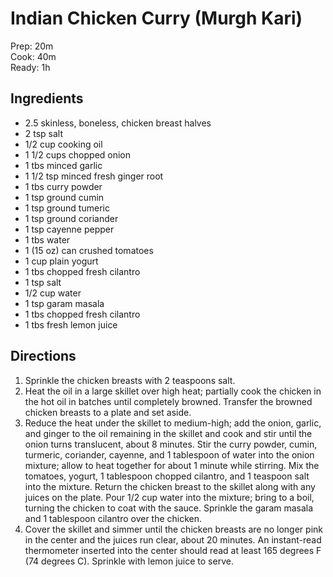 # Indian Chicken Curry (Murgh Kari)
Prep: 20m  
Cook: 40m  
Ready: 1h  

## Ingredients
* 2.5 skinless, boneless, chicken breast halves
* 2 tsp salt
* 1/2 cup cooking oil
* 1 1/2 cups chopped onion
* 1 tbs minced garlic
* 1 1/2 tsp minced fresh ginger root
* 1 tbs curry powder
* 1 tsp ground cumin
* 1 tsp ground tumeric
* 1 tsp ground coriander
* 1 tsp cayenne pepper
* 1 tbs water
* 1 (15 oz) can crushed tomatoes
* 1 cup plain yogurt
* 1 tbs chopped fresh cilantro
* 1 tsp salt
* 1/2 cup water
* 1 tsp garam masala
* 1 tbs chopped fresh cilantro
* 1 tbs fresh lemon juice

## Directions
1. Sprinkle the chicken breasts with 2 teaspoons salt.
2. Heat the oil in a large skillet over high heat; partially cook the chicken in the hot oil in batches until completely browned. Transfer the browned chicken breasts to a plate and set aside.
3. Reduce the heat under the skillet to medium-high; add the onion, garlic, and ginger to the oil remaining in the skillet and cook and stir until the onion turns translucent, about 8 minutes. Stir the curry powder, cumin, turmeric, coriander, cayenne, and 1 tablespoon of water into the onion mixture; allow to heat together for about 1 minute while stirring. Mix the tomatoes, yogurt, 1 tablespoon chopped cilantro, and 1 teaspoon salt into the mixture. Return the chicken breast to the skillet along with any juices on the plate. Pour 1/2 cup water into the mixture; bring to a boil, turning the chicken to coat with the sauce. Sprinkle the garam masala and 1 tablespoon cilantro over the chicken.
4. Cover the skillet and simmer until the chicken breasts are no longer pink in the center and the juices run clear, about 20 minutes. An instant-read thermometer inserted into the center should read at least 165 degrees F (74 degrees C). Sprinkle with lemon juice to serve.
